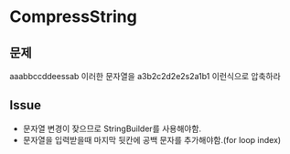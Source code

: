 # CompressString

## 문제

aaabbccddeessab 이러한 문자열을 a3b2c2d2e2s2a1b1 이런식으로 압축하라

## Issue

- 문자열 변경이 잦으므로 StringBuilder를 사용해야함.
- 문자열을 입력받을때 마지막 뒷칸에 공백 문자를 추가해야함.(for loop index)